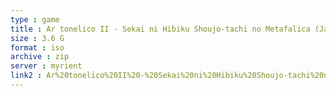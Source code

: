 ```yaml
---
type : game
title : Ar tonelico II - Sekai ni Hibiku Shoujo-tachi no Metafalica (Japan) (PlayStation 2 the Best)
size : 3.6 G
format : iso
archive : zip
server : myrient
link2 : Ar%20tonelico%20II%20-%20Sekai%20ni%20Hibiku%20Shoujo-tachi%20no%20Metafalica%20%28Japan%29%20%28PlayStation%202%20the%20Best%29
---
```

